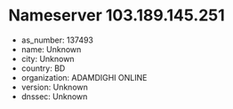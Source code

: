# Nameserver 103.189.145.251

* as_number: 137493
* name: Unknown
* city: Unknown
* country: BD
* organization: ADAMDIGHI ONLINE
* version: Unknown
* dnssec: Unknown
